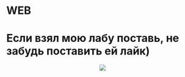 # WEB

# Если взял мою лабу поставь, не забудь поставить ей лайк)
<p align="center">
  <img src="https://i.pinimg.com/564x/72/7b/d4/727bd4cff3d9dfeb880959f764b15f5b.jpg">
</p>

